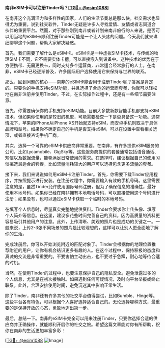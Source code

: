 **南非eSIM卡可以注册Tinder吗？[[TG💪+ @esim1088](https://t.me/s/esim1088)]**

在南非这个充满活力和多样性的国家，人们的生活节奏总是那么快，社交需求也显得尤为重要。说到社交软件，Tinder无疑是许多人寻找爱情、友情或者志同道合伙伴的重要平台。然而，对于那些刚到南非或者计划来南非旅行的人来说，是否可以用当地的eSIM卡顺利注册Tinder可能是一个让人头疼的问题。今天我们就来详细聊聊这个问题，帮助大家解决疑惑。

首先，我们需要了解什么是eSIM卡。eSIM卡是一种虚拟SIM卡技术，与传统的物理SIM卡不同，它不需要实体卡槽，可以直接嵌入到设备中。这种技术的优势在于方便携带、无需更换卡，同时支持多个运营商，非常适合经常旅行的人士。在南非，eSIM卡已经逐渐普及，许多国际用户选择使用它来保持与世界的联系。

那么，回到问题的核心——南非的eSIM卡能否用于注册Tinder呢？答案是肯定的。只要你的手机支持eSIM功能，并且选择了合适的运营商套餐，你就可以轻松地在南非注册并使用Tinder。不过，在实际操作过程中，还是有一些细节需要注意。

首先，你需要确保你的手机支持eSIM功能。目前大多数新款智能手机都支持eSIM技术，但如果你使用的是较旧的机型，可能需要检查一下是否具备这一功能。通常情况下，苹果的iPhone从iPhone XS开始就支持eSIM，而安卓手机则取决于具体品牌和型号。如果你不确定自己的手机是否支持eSIM，可以在设置中查看相关选项，或者直接咨询手机厂商。

其次，选择一个可靠的eSIM卡供应商非常重要。在南非，有许多提供eSIM服务的公司，比如Lycamobile、GigSky等。这些服务商提供的套餐通常包括语音通话、短信以及数据流量，能够满足日常使用的需求。在选择时，建议根据自己的使用习惯挑选最适合的套餐，比如流量消耗较大的用户可以选择包含更多流量的套餐。

接下来，我们来说说如何用eSIM卡注册Tinder。首先，你需要下载Tinder应用程序，并按照提示进行安装。在注册过程中，你需要输入有效的手机号码。这里需要注意的是，虽然Tinder允许使用国际号码注册，但为了确保信息的准确性，最好使用本地号码。如果你已经在南非拥有本地电话号码，可以直接使用这个号码进行注册；如果没有，也可以通过eSIM卡获取一个临时的本地号码。

在填写个人信息时，尽量真实完整地提供资料。Tinder会要求你上传头像、填写个人简介等信息。在这里，建议多花些时间完善自己的资料，因为高质量的资料更容易吸引其他用户的注意。此外，上传清晰、美观的照片也是成功的关键之一。一般来说，上传2-3张不同场景的照片是比较理想的，这样可以让别人更全面地了解你的生活。

完成注册后，你可以开始浏览附近的匹配对象了。Tinder会根据你的地理位置推荐附近的用户，让你有机会结识更多有趣的人。在这个过程中，保持积极的态度和真诚的交流是非常重要的。不要害怕主动出击，也不要过于急躁，耐心地等待合适的时机。

当然，在使用Tinder的过程中，也要注意保护自己的隐私安全。避免泄露过多的个人信息，尤其是在初次接触时。如果遇到任何可疑情况，及时向平台举报或终止联系。此外，合理安排使用时间，避免沉迷其中影响正常生活。

除了Tinder，南非还有许多其他的社交平台值得尝试，比如Bumble、Hinge等。这些平台各有特色，可以根据个人喜好选择适合自己的。无论选择哪种方式，最重要的是保持开放的心态，勇敢地迈出第一步。

最后，总结一下。南非的eSIM卡完全可以用来注册Tinder，只要你选择合适的供应商并正确操作，就能顺利开启你的社交之旅。希望这篇文章能对你有所帮助，祝你在南非的生活更加丰富多彩！

[[TG💪+ @esim1088](https://t.me/s/esim1088) ![Image](https://i.postimg.cc/4NQfJmqS/Snipaste-2025-05-13-00-14-12.png)]